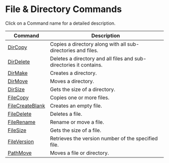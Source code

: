 # File & Directory Commands

Click on a Command name for a detailed description.

| Command | Description |
| --- | --- |
| [DirCopy](./DirCopy.md) | Copies a directory along with all sub-directories and files. |
| [DirDelete](./DirDelete.md) | Deletes a directory and all files and sub-directories it contains. |
| [DirMake](./DirMake.md) | Creates a directory. |
| [DirMove](./DirMove.md) | Moves a directory. |
| [DirSize](./DirSize.md) | Gets the size of a directory. |
| [FileCopy](./FileCopy.md) | Copies one or more files. |
| [FileCreateBlank](./FileCreateBlank.md) | Creates an empty file. |
| [FileDelete](./FileDelete.md) | Deletes a file. |
| [FileRename](./FileRename.md) | Rename or move a file. |
| [FileSize](./FileSize.md) | Gets the size of a file. |
| [FileVersion](./FileVersion.md) | Retrieves the version number of the specified file. |
| [PathMove](./PathMove.md) | Moves a file or directory. |